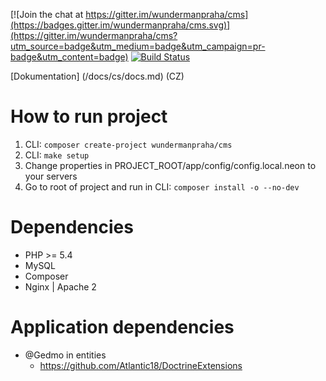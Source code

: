 [![Join the chat at https://gitter.im/wundermanpraha/cms](https://badges.gitter.im/wundermanpraha/cms.svg)](https://gitter.im/wundermanpraha/cms?utm_source=badge&utm_medium=badge&utm_campaign=pr-badge&utm_content=badge)
[![Build Status](https://img.shields.io/travis/wundermanpraha/cms.svg?style=flat-square)](https://travis-ci.org/wundermanpraha/cms)


[Dokumentation] (/docs/cs/docs.md) (CZ)


How to run project
==================

1. CLI: `composer create-project wundermanpraha/cms`
1. CLI: `make setup`
1. Change properties in PROJECT_ROOT/app/config/config.local.neon to your servers
1. Go to root of project and run in CLI: `composer install -o --no-dev`

Dependencies
============

+ PHP >= 5.4
+ MySQL
+ Composer
+ Nginx | Apache 2

Application dependencies
========================
- @Gedmo in entities
	+ https://github.com/Atlantic18/DoctrineExtensions
